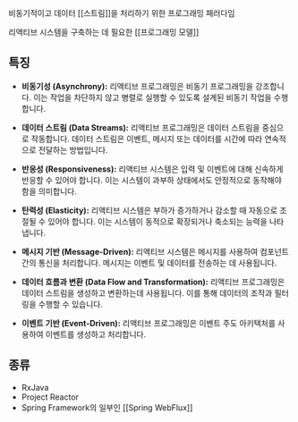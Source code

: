 비동기적이고 데이터 [[스트림]]을 처리하기 위한 프로그래밍 패러다임

리액티브 시스템을 구축하는 데 필요한 [[프로그래밍 모델]]

## 특징

- **비동기성 (Asynchrony):** 리액티브 프로그래밍은 비동기 프로그래밍을 강조합니다. 이는 작업을 차단하지 않고 병렬로 실행할 수 있도록 설계된 비동기 작업을 수행합니다.
    
- **데이터 스트림 (Data Streams):** 리액티브 프로그래밍은 데이터 스트림을 중심으로 작동합니다. 데이터 스트림은 이벤트, 메시지 또는 데이터를 시간에 따라 연속적으로 전달하는 방법입니다.
    
- **반응성 (Responsiveness):** 리액티브 시스템은 입력 및 이벤트에 대해 신속하게 반응할 수 있어야 합니다. 이는 시스템이 과부하 상태에서도 안정적으로 동작해야 함을 의미합니다.
    
- **탄력성 (Elasticity):** 리액티브 시스템은 부하가 증가하거나 감소할 때 자동으로 조절될 수 있어야 합니다. 이는 시스템이 동적으로 확장되거나 축소되는 능력을 나타냅니다.
    
- **메시지 기반 (Message-Driven):** 리액티브 시스템은 메시지를 사용하여 컴포넌트 간의 통신을 처리합니다. 메시지는 이벤트 및 데이터를 전송하는 데 사용됩니다.
    
- **데이터 흐름과 변환 (Data Flow and Transformation):** 리액티브 프로그래밍은 데이터 스트림을 생성하고 변환하는데 사용됩니다. 이를 통해 데이터의 조작과 필터링을 수행할 수 있습니다.
    
- **이벤트 기반 (Event-Driven):** 리액티브 프로그래밍은 이벤트 주도 아키텍처를 사용하여 이벤트를 생성하고 처리합니다.

## 종류
- RxJava
- Project Reactor
- Spring Framework의 일부인 [[Spring WebFlux]]

